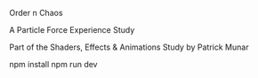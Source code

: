 Order n Chaos

A Particle Force Experience Study

Part of the Shaders, Effects & Animations Study by Patrick Munar

npm install
npm run dev